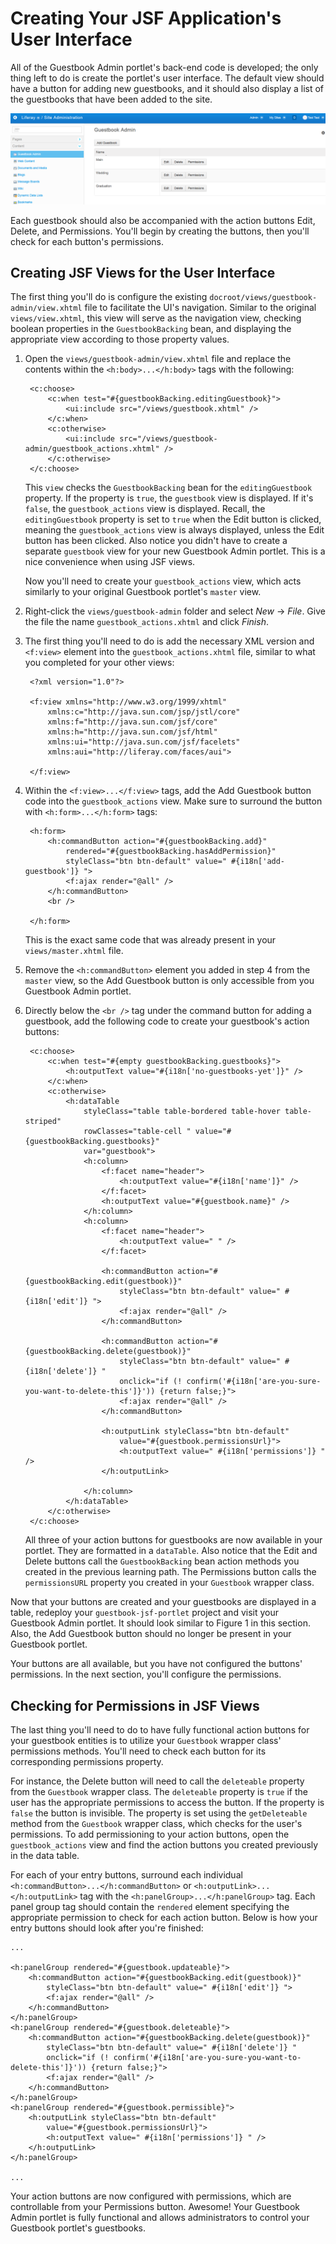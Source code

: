 # Creating Your JSF Application's User Interface [](id=creating-your-jsf-applications-user-interface)

All of the Guestbook Admin portlet's back-end code is developed; the only thing
left to do is create the portlet's user interface. The default view should have
a button for adding new guestbooks, and it should also display a list of the
guestbooks that have been added to the site. 

![Figure 1: The Guestbook Admin's UI will contain buttons to add, edit, delete, and control permissions of guestbook entities.](../../../images/guestbook-admin-jsf.png)

Each guestbook should also be accompanied with the action buttons Edit, Delete,
and Permissions. You'll begin by creating the buttons, then you'll check for
each button's permissions. 

## Creating JSF Views for the User Interface [](id=creating-jsf-views-for-the-user-interface)

The first thing you'll do is configure the existing
`docroot/views/guestbook-admin/view.xhtml` file to facilitate the UI's
navigation. Similar to the original `views/view.xhtml`, this view will serve as
the navigation view, checking boolean properties in the `GuestbookBacking` bean,
and displaying the appropriate view according to those property values. 

1. Open the `views/guestbook-admin/view.xhtml` file and replace the contents
   within the `<h:body>...</h:body>` tags with the following: 

        <c:choose>
            <c:when test="#{guestbookBacking.editingGuestbook}">
                <ui:include src="/views/guestbook.xhtml" />
            </c:when>
            <c:otherwise>
                <ui:include src="/views/guestbook-admin/guestbook_actions.xhtml" />
            </c:otherwise>
        </c:choose>

    This `view` checks the `GuestbookBacking` bean for the `editingGuestbook`
    property. If the property is `true`, the `guestbook` view is displayed. If
    it's `false`, the `guestbook_actions` view is displayed. Recall, the
    `editingGuestbook` property is set to `true` when the Edit button is
    clicked, meaning the `guestbook_actions` view is always displayed, unless
    the Edit button has been clicked. Also notice you didn't have to create a
    separate `guestbook` view for your new Guestbook Admin portlet. This is a
    nice convenience when using JSF views. 

    Now you'll need to create your `guestbook_actions` view, which acts
    similarly to your original Guestbook portlet's `master` view. 

2. Right-click the `views/guestbook-admin` folder and select *New* &rarr;
   *File*. Give the file the name `guestbook_actions.xhtml` and click *Finish*. 

3. The first thing you'll need to do is add the necessary XML version and
   `<f:view>` element into the `guestbook_actions.xhtml` file, similar to what
   you completed for your other views: 

        <?xml version="1.0"?>

        <f:view xmlns="http://www.w3.org/1999/xhtml"
            xmlns:c="http://java.sun.com/jsp/jstl/core"
            xmlns:f="http://java.sun.com/jsf/core"
            xmlns:h="http://java.sun.com/jsf/html"
            xmlns:ui="http://java.sun.com/jsf/facelets"
            xmlns:aui="http://liferay.com/faces/aui">

        </f:view>

4. Within the `<f:view>...</f:view>` tags, add the Add Guestbook button code
   into the `guestbook_actions` view. Make sure to surround the button with
   `<h:form>...</h:form>` tags: 

        <h:form>
            <h:commandButton action="#{guestbookBacking.add}"
                rendered="#{guestbookBacking.hasAddPermission}"
                styleClass="btn btn-default" value=" #{i18n['add-guestbook']} ">
                <f:ajax render="@all" />
            </h:commandButton>
            <br />

        </h:form>

    This is the exact same code that was already present in your
    `views/master.xhtml` file.

5. Remove the `<h:commandButton>` element you added in step 4 from the `master`
   view, so the Add Guestbook button is only accessible from you Guestbook Admin
   portlet. 

6. Directly below the `<br />` tag under the command button for adding a
   guestbook, add the following code to create your guestbook's action buttons: 

        <c:choose>
            <c:when test="#{empty guestbookBacking.guestbooks}">
                <h:outputText value="#{i18n['no-guestbooks-yet']}" />
            </c:when>
            <c:otherwise>
                <h:dataTable
                    styleClass="table table-bordered table-hover table-striped"
                    rowClasses="table-cell " value="#{guestbookBacking.guestbooks}"
                    var="guestbook">
                    <h:column>
                        <f:facet name="header">
                            <h:outputText value="#{i18n['name']}" />
                        </f:facet>
                        <h:outputText value="#{guestbook.name}" />
                    </h:column>
                    <h:column>
                        <f:facet name="header">
                            <h:outputText value=" " />
                        </f:facet>

                        <h:commandButton action="#{guestbookBacking.edit(guestbook)}"
                            styleClass="btn btn-default" value=" #{i18n['edit']} ">
                            <f:ajax render="@all" />
                        </h:commandButton>

                        <h:commandButton action="#{guestbookBacking.delete(guestbook)}"
                            styleClass="btn btn-default" value=" #{i18n['delete']} "
                            onclick="if (! confirm('#{i18n['are-you-sure-you-want-to-delete-this']}')) {return false;}">
                            <f:ajax render="@all" />
                        </h:commandButton>

                        <h:outputLink styleClass="btn btn-default"
                            value="#{guestbook.permissionsUrl}">
                            <h:outputText value=" #{i18n['permissions']} " />
                        </h:outputLink>

                    </h:column>
                </h:dataTable>
            </c:otherwise>
        </c:choose>

    All three of your action buttons for guestbooks are now available in your
    portlet. They are formatted in a `dataTable`. Also notice that the Edit and
    Delete buttons call the `GuestbookBacking` bean action methods you created
    in the previous learning path. The Permissions button calls the
    `permissionsURL` property you created in your `Guestbook` wrapper class. 

Now that your buttons are created and your guestbooks are displayed in a table,
redeploy your `guestbook-jsf-portlet` project and visit your Guestbook Admin
portlet. It should look similar to Figure 1 in this section. Also, the Add
Guestbook button should no longer be present in your Guestbook portlet. 

Your buttons are all available, but you have not configured the buttons'
permissions. In the next section, you'll configure the permissions. 

## Checking for Permissions in JSF Views [](id=checking-for-permissions-in-jsf-views)

The last thing you'll need to do to have fully functional action buttons for
your guestbook entities is to utilize your `Guestbook` wrapper class'
permissions methods. You'll need to check each button for its corresponding
permissions property. 

For instance, the Delete button will need to call the `deleteable` property from
the `Guestbook` wrapper class. The `deleteable` property is `true` if the user
has the appropriate permissions to access the button. If the property is `false`
the button is invisible. The property is set using the `getDeleteable` method
from the `Guestbook` wrapper class, which checks for the user's permissions. To
add permissioning to your action buttons, open the `guestbook_actions` view and
find the action buttons you created previously in the data table. 

For each of your entry buttons, surround each individual
`<h:commandButton>...</h:commandButton>` or `<h:outputLink>...</h:outputLink>`
tag with the `<h:panelGroup>...</h:panelGroup>` tag. Each panel group tag should
contain the `rendered` element specifying the appropriate permission to check
for each action button. Below is how your entry buttons should look after you're
finished: 

    ...

    <h:panelGroup rendered="#{guestbook.updateable}">
        <h:commandButton action="#{guestbookBacking.edit(guestbook)}"
            styleClass="btn btn-default" value=" #{i18n['edit']} ">
            <f:ajax render="@all" />
        </h:commandButton>
    </h:panelGroup>
    <h:panelGroup rendered="#{guestbook.deleteable}">
        <h:commandButton action="#{guestbookBacking.delete(guestbook)}"
            styleClass="btn btn-default" value=" #{i18n['delete']} "
            onclick="if (! confirm('#{i18n['are-you-sure-you-want-to-delete-this']}')) {return false;}">
            <f:ajax render="@all" />
        </h:commandButton>
    </h:panelGroup>
    <h:panelGroup rendered="#{guestbook.permissible}">
        <h:outputLink styleClass="btn btn-default"
            value="#{guestbook.permissionsUrl}">
            <h:outputText value=" #{i18n['permissions']} " />
        </h:outputLink>
    </h:panelGroup>

    ...

Your action buttons are now configured with permissions, which are controllable
from your Permissions button. Awesome! Your Guestbook Admin portlet is fully
functional and allows administrators to control your Guestbook portlet's
guestbooks. 
